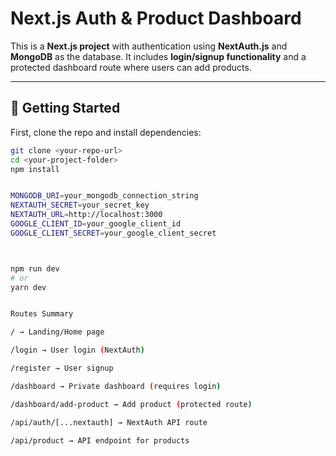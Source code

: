 # Next.js Auth & Product Dashboard

This is a **Next.js project** with authentication using **NextAuth.js** and **MongoDB** as the database.
It includes **login/signup functionality** and a protected dashboard route where users can add products.

---

## 🚀 Getting Started

First, clone the repo and install dependencies:

```bash
git clone <your-repo-url>
cd <your-project-folder>
npm install


MONGODB_URI=your_mongodb_connection_string
NEXTAUTH_SECRET=your_secret_key
NEXTAUTH_URL=http://localhost:3000
GOOGLE_CLIENT_ID=your_google_client_id
GOOGLE_CLIENT_SECRET=your_google_client_secret



npm run dev
# or
yarn dev


Routes Summary

/ → Landing/Home page

/login → User login (NextAuth)

/register → User signup

/dashboard → Private dashboard (requires login)

/dashboard/add-product → Add product (protected route)

/api/auth/[...nextauth] → NextAuth API route

/api/product → API endpoint for products